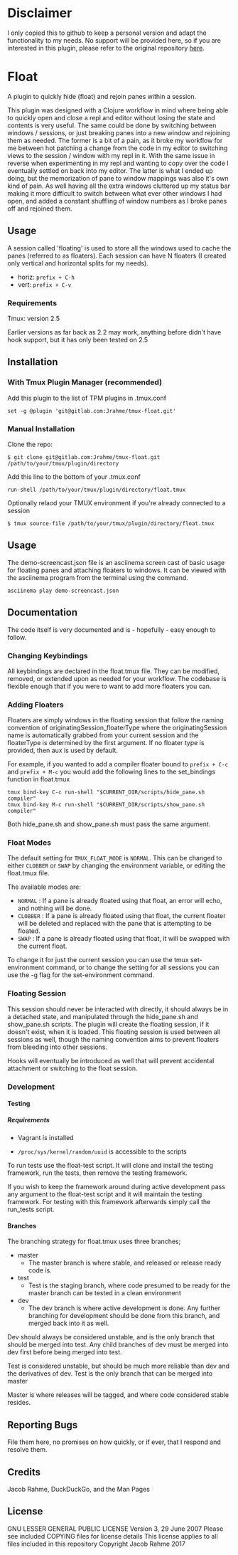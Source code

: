 # Disclaimer
I only copied this to github to keep a personal version and adapt the functionality to my needs. 
No support will be provided here, so if you are interested in this plugin, please refer to the original repository [here](https://gitlab.com/Jrahme/tmux-float).

# Float

A plugin to quickly hide (float) and rejoin panes within a session.

This plugin was designed with a Clojure workflow in mind where being able to quickly open and close a repl and editor without losing the state and contents is very useful. The same could be done by
switching between windows / sessions, or just breaking panes into a new window and rejoining them as needed. The former is a bit of a pain, as it broke my workflow for me between hot patching a change
from the code in my editor to switching views to the session / window with my repl in it. With the same issue in reverse when experimenting in my repl and wanting to copy over the code I eventually
settled on back into my editor. The latter is what I ended up doing, but the memorization of pane to window mappings was also it's own kind of pain. As well having all the extra windows cluttered up
my status bar making it more difficult to switch between what ever other windows I had open, and added a constant shuffling of window numbers as I broke panes off and rejoined them. 


## Usage

A session called 'floating' is used to store all the windows used to cache the panes (referred to as floaters). Each session can have N floaters (I created only vertical and horizontal splits for my needs).

* horiz: `prefix + C-h`
* vert: `prefix + C-v`

### Requirements

Tmux: version 2.5

  Earlier versions as far back as 2.2 may work, anything before didn't have hook support, but it has only been tested on 2.5

## Installation

### With Tmux Plugin Manager (recommended)

Add this plugin to the list of TPM plugins in .tmux.conf

```
set -g @plugin 'git@gitlab.com:Jrahme/tmux-float.git'
```

### Manual Installation

Clone the repo:

```
$ git clone git@gitlab.com:Jrahme/tmux-float.git /path/to/your/tmux/plugin/directory
```

Add this line to the bottom of your .tmux.conf 

```
run-shell /path/to/your/tmux/plugin/directory/float.tmux
```

Optionally relaod your TMUX environment if you're already connected to a session

```
$ tmux source-file /path/to/your/tmux/plugin/directory/float.tmux
```

## Usage
The demo-screencast.json file is an asciinema screen cast of basic usage for floating panes and attaching floaters to windows. It can be viewed with the asciinema program from the terminal using the 
command.

```
asciinema play demo-screencast.json
```

## Documentation

The code itself is very documented and is - hopefully - easy enough to follow.

### Changing Keybindings

All keybindings are declared in the float.tmux file. They can be modified, removed, or extended upon as needed for your workflow. The codebase is flexible enough that if you were to want to add more
floaters you can.

### Adding Floaters

Floaters are simply windows in the floating session that follow the naming convention of originatingSession_floaterType where the originatingSession name is automatically grabbed from your current
session and the floaterType is determined by the first argument. If no floater type is provided, then aux is used by default.

For example, if you wanted to add a compiler floater bound to `prefix + C-c` and `prefix + M-c` you would add the following lines to the set_bindings function in float.tmux

```
tmux bind-key C-c run-shell "$CURRENT_DIR/scripts/hide_pane.sh compiler"
tmux bind-key M-c run-shell "$CURRENT_DIR/scripts/show_pane.sh compiler"
```

Both hide_pane.sh and show_pane.sh must pass the same argument.

### Float Modes

The default setting for `TMUX_FLOAT_MODE` is `NORMAL`. This can be changed to either `CLOBBER` or `SWAP` by changing the environment variable, or editing the float.tmux file.

The available modes are:

 * `NORMAL` : If a pane is already floated using that float, an error will echo, and nothing will be done.
 * `CLOBBER` : If a pane is already floated using that float, the current floater will be deleted and replaced with the pane that is attempting to be floated.
 * `SWAP` : If a pane is already floated using that float, it will be swapped with the current float.

To change it for just the current session you can use the tmux set-environment command, or to change the setting for all sessions you can use the -g flag for the set-environment command.

### Floating Session

This session should never be interacted with directly, it should always be in a detached state, and manipulated through the hide_pane.sh and show_pane.sh scripts. The plugin will create the
floating session, if it doesn't exist, when it is loaded. This floating session is used between all sessions as well, though the naming convention aims to prevent floaters from bleeding into other
sessions. 

Hooks will eventually be introduced as well that will prevent accidental attachment or switching to the float session. 

### Development

#### Testing

##### Requirements

  * Vagrant is installed

  * `/proc/sys/kernel/random/uuid` is accessible to the scripts

To run tests use the float-test script. It will clone and install the testing framework, run the tests, then remove the testing framework.

If you wish to keep the framework around during active development pass any argument to the float-test script and it will maintain the testing framework.
For testing with this framework afterwards simply call the run_tests script.

#### Branches

The branching strategy for float.tmux uses three branches;
  * master
  	* The master branch is where stable, and released or release ready code is.
  * test
  	* Test is the staging branch, where code presumed to be ready for the master branch can be tested in a clean environment
  * dev
  	* The dev branch is where active development is done. Any further branching for development should be done from this branch, and merged back into it as well.

Dev should always be considered unstable, and is the only branch that should be merged into test. Any child branches of dev must be merged into dev first before being merged into test.

Test is considered unstable, but should be much more reliable than dev and the derivatives of dev. Test is the only branch that can be merged into master

Master is where releases will be tagged, and where code considered stable resides. 


## Reporting Bugs

File them here, no promises on how quickly, or if ever, that I respond and resolve them.

## Credits

Jacob Rahme, DuckDuckGo, and the Man Pages

## License
GNU LESSER GENERAL PUBLIC LICENSE
Version 3, 29 June 2007
Please see included COPYING files for license details
This license applies to all files included in this repository
Copyright Jacob Rahme 2017
